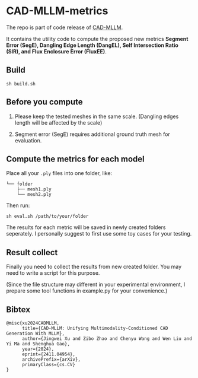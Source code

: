 # CAD-MLLM-metrics

The repo is part of code release of [CAD-MLLM](https://github.com/CAD-MLLM/CAD-MLLM).

It contains the utility code to compute the proposed new metrics **Segment Error (SegE), Dangling Edge Length (DangEL), Self Intersection Ratio (SIR), and Flux Enclosure Error (FluxEE)**.

## Build

```
sh build.sh
```

## Before you compute

1. Please keep the tested meshes in the same scale. (Dangling edges length will be affected by the scale)

2. Segment error (SegE) requires additional ground truth mesh for evaluation.

## Compute the metrics for each model

Place all your `.ply` files into one folder, like:

```
└── folder
    ├── mesh1.ply
    └── mesh2.ply
```

Then run:

```
sh eval.sh /path/to/your/folder
```

The results for each metric will be saved in newly created folders seperately. I personally suggest to first use some toy cases for your testing.

## Result collect

Finally you need to collect the results from new created folder. You may need to write a script for this purpose.

(Since the file structure may different in your experimental environment, I prepare some tool functions in example.py for your convenience.)

## Bibtex

```
@misc{xu2024CADMLLM,
      title={CAD-MLLM: Unifying Multimodality-Conditioned CAD Generation With MLLM}, 
      author={Jingwei Xu and Zibo Zhao and Chenyu Wang and Wen Liu and Yi Ma and Shenghua Gao},
      year={2024},
      eprint={2411.04954},
      archivePrefix={arXiv},
      primaryClass={cs.CV}
}
```

